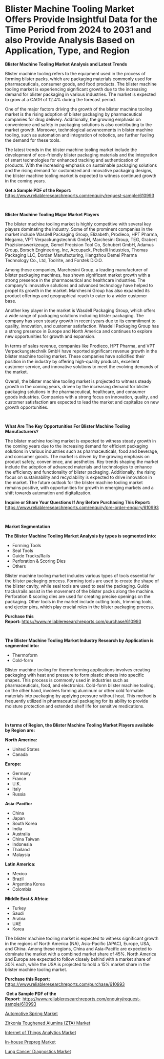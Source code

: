 <p><h1>Blister Machine Tooling Market Offers Provide Insightful Data for the Time Period from 2024 to 2031 and also Provide Analysis Based on Application, Type, and Region</h1></p><p><strong>Blister Machine Tooling Market Analysis and Latest Trends</strong></p>
<p><p>Blister machine tooling refers to the equipment used in the process of forming blister packs, which are packaging materials commonly used for pharmaceuticals, consumer goods, and food products. The blister machine tooling market is experiencing significant growth due to the increasing demand for blister packaging in various industries. The market is expected to grow at a CAGR of 12.4% during the forecast period.</p><p>One of the major factors driving the growth of the blister machine tooling market is the rising adoption of blister packaging by pharmaceutical companies for drug delivery. Additionally, the growing emphasis on convenience and safety in packaging solutions is also contributing to the market growth. Moreover, technological advancements in blister machine tooling, such as automation and integration of robotics, are further fueling the demand for these tools.</p><p>The latest trends in the blister machine tooling market include the development of eco-friendly blister packaging materials and the integration of smart technologies for enhanced tracking and authentication of products. With the increasing emphasis on sustainable packaging solutions and the rising demand for customized and innovative packaging designs, the blister machine tooling market is expected to witness continued growth in the coming years.</p></p>
<p><strong>Get a Sample PDF of the Report:&nbsp;</strong> <a href="https://www.reliableresearchreports.com/enquiry/request-sample/610993">https://www.reliableresearchreports.com/enquiry/request-sample/610993</a></p>
<p>&nbsp;</p>
<p><strong>Blister Machine Tooling Major Market Players</strong></p>
<p><p>The blister machine tooling market is highly competitive with several key players dominating the industry. Some of the prominent companies in the market include Wasdell Packaging Group, Elizabeth, Prodieco, HPT Pharma, Megama, VPT Verpackungstechnik GmbH, Marchesini Group, TEG, Grabert Prazisionswerkzeuge, Gemel Precision Tool Co, Schubert GmbH, Adamus Group, Borsch Engineering, Inc, Accupack, Prebelli Industries, Thomas Packaging LLC, Dordan Manufacturing, Hangzhou Demei Pharma Technology Co., Ltd, Toolrite, and Forstek D.O.O.</p><p>Among these companies, Marchesini Group, a leading manufacturer of blister packaging machines, has shown significant market growth with a strong presence in the pharmaceutical and healthcare industries. The company's innovative solutions and advanced technology have helped to propel its growth in the market. Marchesini Group has also expanded its product offerings and geographical reach to cater to a wider customer base.</p><p>Another key player in the market is Wasdell Packaging Group, which offers a wide range of packaging solutions including blister packaging. The company has seen steady growth in recent years due to its commitment to quality, innovation, and customer satisfaction. Wasdell Packaging Group has a strong presence in Europe and North America and continues to explore new opportunities for growth and expansion.</p><p>In terms of sales revenue, companies like Prodieco, HPT Pharma, and VPT Verpackungstechnik GmbH have reported significant revenue growth in the blister machine tooling market. These companies have solidified their position in the industry by offering high-quality products, excellent customer service, and innovative solutions to meet the evolving demands of the market.</p><p>Overall, the blister machine tooling market is projected to witness steady growth in the coming years, driven by the increasing demand for blister packaging solutions in the pharmaceutical, healthcare, and consumer goods industries. Companies with a strong focus on innovation, quality, and customer satisfaction are expected to lead the market and capitalize on new growth opportunities.</p></p>
<p>&nbsp;</p>
<p><strong>What Are The Key Opportunities For Blister Machine Tooling Manufacturers?</strong></p>
<p><p>The blister machine tooling market is expected to witness steady growth in the coming years due to the increasing demand for efficient packaging solutions in various industries such as pharmaceuticals, food and beverage, and consumer goods. The market is driven by the growing emphasis on product safety, convenience, and aesthetics. Key trends shaping the market include the adoption of advanced materials and technologies to enhance the efficiency and functionality of blister packaging. Additionally, the rising focus on sustainability and recyclability is expected to drive innovation in the market. The future outlook for the blister machine tooling market remains positive, with opportunities for growth in emerging markets and a shift towards automation and digitalization.</p></p>
<p><strong>Inquire or Share Your Questions If Any Before Purchasing This Report:</strong> <a href="https://www.reliableresearchreports.com/enquiry/pre-order-enquiry/610993">https://www.reliableresearchreports.com/enquiry/pre-order-enquiry/610993</a></p>
<p>&nbsp;</p>
<p><strong>Market Segmentation</strong></p>
<p><strong>The Blister Machine Tooling Market Analysis by types is segmented into:</strong></p>
<p><ul><li>Forming Tools</li><li>Seal Tools</li><li>Guide Tracks/Rails</li><li>Perforation & Scoring Dies</li><li>Others</li></ul></p>
<p><p>Blister machine tooling market includes various types of tools essential for the blister packaging process. Forming tools are used to create the shape of the blister cavity, while seal tools are used to seal the packaging. Guide tracks/rails assist in the movement of the blister packs along the machine. Perforation & scoring dies are used for creating precise openings on the packaging. Other tools in the market include cutting tools, trimming tools, and ejector pins, which play crucial roles in the blister packaging process.</p></p>
<p><strong>Purchase this Report:&nbsp;</strong><a href="https://www.reliableresearchreports.com/purchase/610993">https://www.reliableresearchreports.com/purchase/610993</a></p>
<p>&nbsp;</p>
<p><strong>The Blister Machine Tooling Market Industry Research by Application is segmented into:</strong></p>
<p><ul><li>Thermoform</li><li>Cold-form</li></ul></p>
<p><p>Blister machine tooling for thermoforming applications involves creating packaging with heat and pressure to form plastic sheets into specific shapes. This process is commonly used in industries such as pharmaceuticals, food, and electronics. Cold-form blister machine tooling, on the other hand, involves forming aluminum or other cold formable materials into packaging by applying pressure without heat. This method is frequently utilized in pharmaceutical packaging for its ability to provide moisture protection and extended shelf life for sensitive medications.</p></p>
<p>&nbsp;</p>
<p><strong>In terms of Region, the Blister Machine Tooling Market Players available by Region are:</strong></p>
<p>
    <p> <strong> North America: </strong>
        <ul>
            <li>United States</li>
            <li>Canada</li>
        </ul>
        </p> 
    <p> <strong> Europe: </strong>
        <ul>
            <li>Germany</li>
            <li>France</li>
            <li>U.K.</li>
            <li>Italy</li>
            <li>Russia</li>
        </ul>
        </p> 
    <p> <strong> Asia-Pacific: </strong>
        <ul>
            <li>China</li>
            <li>Japan</li>
            <li>South Korea</li>
            <li>India</li>
            <li>Australia</li>
            <li>China Taiwan</li>
            <li>Indonesia</li>
            <li>Thailand</li>
            <li>Malaysia</li>
        </ul>
        </p> 
    <p> <strong> Latin America: </strong>
        <ul>
            <li>Mexico</li>
            <li>Brazil</li>
            <li>Argentina Korea</li>
            <li>Colombia</li>
        </ul>
        </p> 
    <p> <strong> Middle East & Africa: </strong>
        <ul>
            <li>Turkey</li>
            <li>Saudi</li>
            <li>Arabia</li>
            <li>UAE</li>
            <li>Korea</li>
        </ul>
    </p>
    </p>
<p><p>The blister machine tooling market is expected to witness significant growth in the regions of North America (NA), Asia-Pacific (APAC), Europe, USA, and China. Among these regions, China and Asia-Pacific are expected to dominate the market with a combined market share of 45%. North America and Europe are expected to follow closely behind with a market share of 30% each, while the USA is projected to hold a 15% market share in the blister machine tooling market.</p></p>
<p><strong>Purchase this Report: </strong><a href="https://www.reliableresearchreports.com/purchase/610993">https://www.reliableresearchreports.com/purchase/610993</a></p>
<p>&nbsp;<strong>Get a Sample PDF of the Report:&nbsp;&nbsp;</strong><a href="https://www.reliableresearchreports.com/enquiry/request-sample/610993">https://www.reliableresearchreports.com/enquiry/request-sample/610993</a></p>
<p><strong></strong></p>
<p><p><a href="https://issuu.com/reportprime-2/docs/automotive-spring-market-size-2030.pptx">Automotive Spring Market</a></p><p><a href="https://issuu.com/reportprime-2/docs/zirkonia-toughened-alumina-zta-market-size-2030.pp">Zirkonia Toughened Alumina (ZTA) Market</a></p><p><a href="https://medium.com/@kavonhansen13/internet-of-things-analytics-market-trends-and-market-analysis-forecasted-for-period-2024-2031-da5769ee5970">Internet of Things Analytics Market</a></p><p><a href="https://github.com/mbisetmhermsr/Market-Research-Report-List-1/blob/main/in-house-prepreg-market.md">In-house Prepreg Market</a></p><p><a href="https://medium.com/@kavonhansen13/lung-cancer-diagnostics-market-insight-market-trends-growth-forecasted-from-2024-to-2031-8c33c839ce44">Lung Cancer Diagnostics Market</a></p></p>